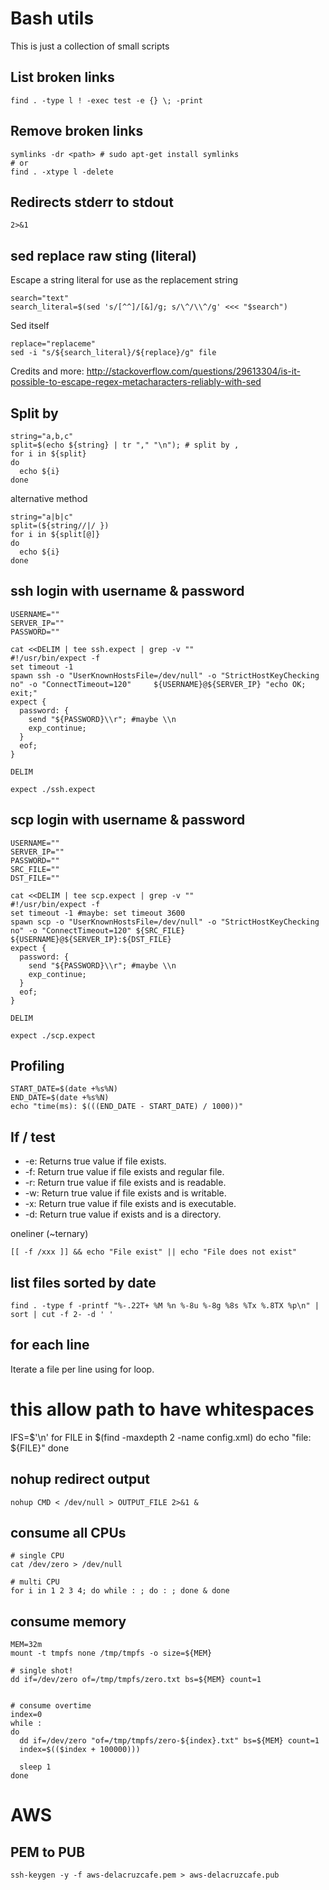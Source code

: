 # Bash utils

This is just a collection of small scripts

## List broken links

    find . -type l ! -exec test -e {} \; -print

## Remove broken links

    symlinks -dr <path> # sudo apt-get install symlinks
    # or
    find . -xtype l -delete

## Redirects stderr to stdout

    2>&1

## sed replace raw sting (literal)

Escape a string literal for use as the replacement string

    search="text"
    search_literal=$(sed 's/[^^]/[&]/g; s/\^/\\^/g' <<< "$search")

Sed itself

    replace="replaceme"
    sed -i "s/${search_literal}/${replace}/g" file

Credits and more: http://stackoverflow.com/questions/29613304/is-it-possible-to-escape-regex-metacharacters-reliably-with-sed


## Split by

    string="a,b,c"
    split=$(echo ${string} | tr "," "\n"); # split by ,
    for i in ${split}
    do
      echo ${i}
    done

alternative method

    string="a|b|c"
    split=(${string//|/ })
    for i in ${split[@]}
    do
      echo ${i}
    done


## ssh login with username & password


    USERNAME=""
    SERVER_IP=""
    PASSWORD=""

    cat <<DELIM | tee ssh.expect | grep -v ""
    #!/usr/bin/expect -f
    set timeout -1
    spawn ssh -o "UserKnownHostsFile=/dev/null" -o "StrictHostKeyChecking no" -o "ConnectTimeout=120"     ${USERNAME}@${SERVER_IP} "echo OK; exit;"
    expect {
      password: {
        send "${PASSWORD}\\r"; #maybe \\n
        exp_continue;
      }
      eof;
    }

    DELIM

    expect ./ssh.expect

## scp login with username & password

    USERNAME=""
    SERVER_IP=""
    PASSWORD=""
    SRC_FILE=""
    DST_FILE=""

    cat <<DELIM | tee scp.expect | grep -v ""
    #!/usr/bin/expect -f
    set timeout -1 #maybe: set timeout 3600
    spawn scp -o "UserKnownHostsFile=/dev/null" -o "StrictHostKeyChecking no" -o "ConnectTimeout=120" ${SRC_FILE} ${USERNAME}@${SERVER_IP}:${DST_FILE}
    expect {
      password: {
        send "${PASSWORD}\\r"; #maybe \\n
        exp_continue;
      }
      eof;
    }

    DELIM

    expect ./scp.expect

## Profiling

    START_DATE=$(date +%s%N)
    END_DATE=$(date +%s%N)
    echo "time(ms): $(((END_DATE - START_DATE) / 1000))"

## If / test

* -e: Returns true value if file exists.
* -f: Return true value if file exists and regular file.
* -r: Return true value if file exists and is readable.
* -w: Return true value if file exists and is writable.
* -x: Return true value if file exists and is executable.
* -d: Return true value if exists and is a directory.


oneliner (~ternary)

    [[ -f /xxx ]] && echo "File exist" || echo "File does not exist"


## list files sorted by date

    find . -type f -printf "%-.22T+ %M %n %-8u %-8g %8s %Tx %.8TX %p\n" | sort | cut -f 2- -d ' '

## for each line

Iterate a file per line using for loop.

  # this allow path to have whitespaces
  IFS=$'\n'
  for FILE in $(find -maxdepth 2 -name config.xml)
  do
    echo "file: ${FILE}"
  done

## nohup redirect output

    nohup CMD < /dev/null > OUTPUT_FILE 2>&1 &

## consume all CPUs

    # single CPU
    cat /dev/zero > /dev/null

    # multi CPU
    for i in 1 2 3 4; do while : ; do : ; done & done


## consume memory

    MEM=32m
    mount -t tmpfs none /tmp/tmpfs -o size=${MEM}

    # single shot!
    dd if=/dev/zero of=/tmp/tmpfs/zero.txt bs=${MEM} count=1


    # consume overtime
    index=0
    while :
    do
      dd if=/dev/zero "of=/tmp/tmpfs/zero-${index}.txt" bs=${MEM} count=1
      index=$(($index + 100000)))

      sleep 1
    done

# AWS

## PEM to PUB

    ssh-keygen -y -f aws-delacruzcafe.pem > aws-delacruzcafe.pub
